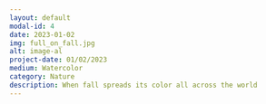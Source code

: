```yaml
---
layout: default
modal-id: 4
date: 2023-01-02
img: full_on_fall.jpg
alt: image-al
project-date: 01/02/2023
medium: Watercolor
category: Nature
description: When fall spreads its color all across the world
---
```

